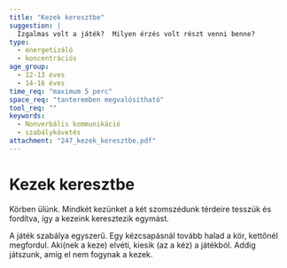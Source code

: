 ```yaml
---
title: "Kezek keresztbe"
suggestion: | 
  Izgalmas volt a játék?  Milyen érzés volt részt venni benne?
type:
  - energetizáló
  - koncentrációs
age_group:
  - 12-13 éves
  - 14-16 éves
time_req: "maximum 5 perc"
space_req: "tanteremben megvalósítható"
tool_req: ""
keywords: 
  - Nonverbális kommunikáció
  - szabálykövetés
attachment: "247_kezek_keresztbe.pdf"
---
```


# Kezek keresztbe

Körben ülünk. Mindkét kezünket a két szomszédunk térdeire tesszük és fordítva, így a kezeink keresztezik egymást.

A játék szabálya egyszerű. Egy kézcsapásnál tovább halad a kör, kettőnél megfordul. Aki(nek a keze) elvéti, kiesik (az a kéz) a játékból. Addig játszunk, amíg el nem fogynak a kezek.
  
  
